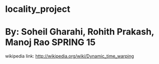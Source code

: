 # locality_project
# By: Soheil Gharahi, Rohith Prakash, Manoj Rao SPRING 15

wikipedia link:
http://wikipedia.org/wiki/Dynamic_time_warping


